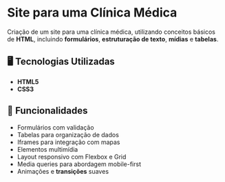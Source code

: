 # Site para uma Clínica Médica

Criação de um site para uma clínica médica, utilizando conceitos básicos de **HTML**, incluindo **formulários**, **estruturação de texto**, **mídias** e **tabelas**.

## 🖥️ Tecnologias Utilizadas

- **HTML5**
- **CSS3**

## 🚀 Funcionalidades
- Formulários com validação
- Tabelas para organização de dados
- Iframes para integração com mapas
- Elementos multimídia
- Layout responsivo com Flexbox e Grid
- Media queries para abordagem mobile-first
- Animações e **transições** suaves
